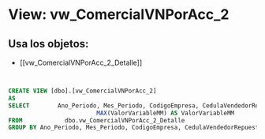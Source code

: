 # View: vw_ComercialVNPorAcc_2

## Usa los objetos:
- [[vw_ComercialVNPorAcc_2_Detalle]]

```sql


CREATE VIEW [dbo].[vw_ComercialVNPorAcc_2]
AS
SELECT        Ano_Periodo, Mes_Periodo, CodigoEmpresa, CedulaVendedorRepuestos, SUM(ValorNetoTaller) AS ValorNetoTaller, SUM(BonificacionTaller) AS BonificacionTaller, MAX(ValorVariableCT) AS ValorVariableCT, 
                         MAX(ValorVariableMM) AS ValorVariableMM
FROM            dbo.vw_ComercialVNPorAcc_2_Detalle
GROUP BY Ano_Periodo, Mes_Periodo, CodigoEmpresa, CedulaVendedorRepuestos



```
